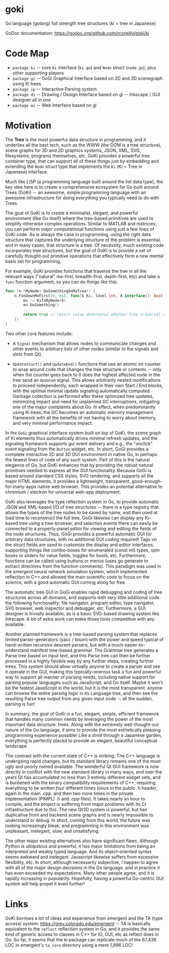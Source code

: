 # goki
Go language (golang) full strength tree structures (ki = tree in Japanese)

GoDoc documentation: https://godoc.org/github.com/rcoreilly/goki/ki

# Code Map

* `package ki` -- core `Ki` interface (`ki.go`) and `Node` struct (`node.go`), plus other supporting players
* `package gi` -- GoGi Graphical Interface based on 2D and 3D scenegraph using Ki trees
* `package ip` -- Interactive Parsing system
* `package di` -- Drawing / Design Interface based on gi -- Inkscape / GUI designer all in one
* `package wi` -- Web Interface based on gi

# Motivation

The **Tree** is the most powerful data structure in programming, and it underlies all the best tech, such as the WWW (the DOM is a tree structure), scene graphs for 3D and 2D graphics systems, JSON, XML, SVG, filesystems, programs themselves, etc.  GoKi provides a powerful tree container type, that can support all of these things just by embedding and extending the `Node` struct type that implements the `Ki` (Ki = Tree in Japanese) interface.

Much like LISP (a programming language built around the list data type), the key idea here is to create a comprehensive ecosystem for Go built around Trees (GoKi) -- an awesome, simple programming language with an awesome infrastructure for doing everything you typically need to do with Trees.

The goal of GoKi is to create a minimalist, elegant, and powerful environment (like Go itself) where the tree-based primitives are used to simplify otherwise complex operations.  Similar to MATLAB and matricies, you can perform major computational functions using just a few lines of GoKi code.  As is always the case in programming, using the right data structure that captures the underlying structure of the problem is essential, and in many cases, that structure is a tree.  Of necessity, much existing code incorporates tree structures, but the goal of GoKi is to provide a set of carefully thought-out primitive operations that effectively form a new mental basis set for programming.

For example, GoKi provides functions that traverse the tree in all the relevant ways ("natural" me-first, breadth-first, depth-first, etc) and take a `func` function argument, so you can do things like this:

``` go
func (n *MyNode) DoSomethingOnMyTree() {
	n.FunDownMeFirst(0, nil, func(k Ki, level int, d interface{}) bool {
		mn := KiToMyNode(k)
	    mn.DoSomething()
		...
		return true // return value determines whether tree traversal continues or not
	})
}
```

Two other core features include:

* A `Signal` mechanism that allows nodes to communicate changes and other events to arbitrary lists of other nodes (similar to the signals and slots from Qt).

* `UpdateStart()` and `UpdateEnd()` functions that use an atomic int counter to wrap around code that changes the tree structure or contents -- only when the counter goes back to 0 does the highest affected node in the tree send an `Updated` signal.  This allows arbitrarily nested modifications to proceed independently, each wrapped in their own Start / End blocks, with the optimal minimal update signaling automatically computed.  Garbage collection is performed after these optimized tree updates, minimizing impact and need for unplanned GC interruptions, mitigating one of the major complaints about Go.  In effect, when predominantly using Ki trees, the GC becomes an automatic memory management framework with all the benefits of not having to worry about memory, and very minimal performance impact.

In the `GoGi` graphical interface system built on top of GoKi, the scene graph of Ki elements thus automatically drives minimal refresh updates, and the signaling framework supports gui event delivery and e.g., the "onclick" event signaling from the `Button` widget, etc.  In short, GoGi provides a complete interactive 2D and 3D GUI environment in native Go, in perhaps the fewest lines of code of any such system.  Part of this is the natural elegance of Go, but GoKi enhances that by providing the robust natural primitives needed to express all the GUI functionality.  Because GoGi is based around standard CSS styles, SVG rendering, and supports all the major HTML elements, it provides a lightweight, transparent, good-enough-for-many-apps native web browser.  This provides an potential alternative to chromium / electron for universal web-app deployment. 

GoKi also leverages the type reflection system in Go, to provide automatic JSON and XML-based I/O of tree structures -- there is a type registry that allows the types of the tree nodes to be saved by name, and then used at load time to reconstruct the full tree.  GoGi likewise can display any Ki-based tree using a tree-browser, and selection events there can easily be connected to a property-panel editor for viewing and editing the fields of the node structures.  Thus, GoGi provides a powerful automatic GUI for arbitrary data structures, with no additional GUI coding required!  Tags on the struct fields are used to customize the display and editor interfaces, supporting things like combo-boxes for enumerated (const int) types, spin boxes or sliders for value fields, toggles for bools, etc.  Furthermore, functions can be called using buttons or menus (uses go generate to extract directives from the function comments).  This paradigm was used in the *emergent* neural network simulation system, which implemented reflection in C++ and allowed the main scientific code to focus on the science, with a good automatic GUI coming along for free.

The automatic tree GUI in GoGi enables rapid debugging and coding of tree structures across all domains, and supports with very little additional code the following functionality: file navigator, program editor, type navigator, SVG browser, web inspector and debugger, etc. Furthermore, a GUI designer is trivially available, as is a basic SVG-based drawing system like Inkscape.  A bit of extra work can make those tools competitive with any available.

Another planned framework is a tree-based parsing system that replaces limited parser-generators (yacc / bison) with the power and speed typical of hand-written recursive descent parsers, but with a much easier-to-understand manifest tree-based grammar.  The Grammar tree generates a Parse tree based on input text, and this Parse tree can then be further processed in a highly flexible way by any further steps, creating further trees.  This system should allow virtually anyone to create a parser and see it operate in the GUI, making this typically-onerous task a fun and powerful way to support all manner of parsing needs, including native support for parsing popular languages such as JavaScript, and Go itself.  Maybe it won't be the fastest JavaScript in the world, but it is the most transparent: anyone can browse the entire parsing logic in its Language tree, and then see the resulting Parse tree output from any given input code -- all the sudden, parsing is fun!

In summary, the goal of GoKi is a fun, elegant, simple, efficient framework that handles many common needs by leveraging the power of the most important data structure: trees.  Along with the extremely well-thought-out nature of the Go language, it aims to provide the most esthetically pleasing programming experience possible!  Like a stroll through a Japanese garden, everything is perfectly placed to provide an elegant, beautiful conceptual landscape.  

The contrast with the current state of C++ is striking.  The C++ language is undergoing rapid changes, but its standard library remains one of the most ugly and poorly named available.  The wonderful Qt GUI framework is now directly in conflict with the new standard library in many ways, and over the years Qt has accumulated no less than 3 entirely different widget sets, and is burdened with the binary compatibility requirements of C++, requiring everything to be written *four* different times (once in the public .h header, again in the main .cpp, and then two more times in the private implementation (PIMPL) .h and .cpp files).  It takes nearly an hour to compile, and the project is suffering from major problems with its CI infrastructure due to this.  The new Qt3D system is powerful, but has duplicative front and backend scene graphs and is nearly impossible to understand or debug.  In short, coming from this world, the future was looking increasingly bleak, and programming in this environment was unpleasant, inelegant, slow, and unsatisfying.

The other major existing alternatives also have significant flaws.  Although Python is ubiquitous and powerful, it has major limitations from being an interpreted and weakly typed language.  And its object-oriented syntax seems awkward and inelegant.  Javascript likewise suffers from excessive flexibility, etc.  In short, although necessarily subjective, I happen to agree with all of the major design decisions in the Go language, and in practice it has even exceeded my expectations.  Many other people agree, and it is rapidly increasing in popularity.  Hopefully, having a powerful Go-centric GUI system will help propel it even further!

# Links

GoKi borrows a lot of ideas and experience from *emergent* and the TA (type access) system: https://grey.colorado.edu/emergent -- TA is basically equivalent to the `reflect` reflection system in Go, and it provides the same kind of generic access to classes in C++ for IO, GUI, etc as reflect does in Go.  So far, it seems that the ki package can replicate much of the 67,438 LOC in emergent's `ta_core` directory using a mere 1,896 LOC!

